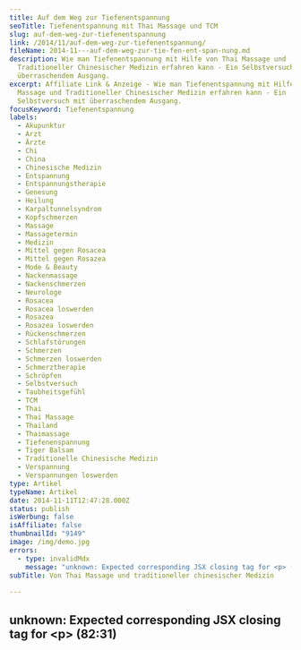 ```yaml
---
title: Auf dem Weg zur Tie­fen­ent­span­nung
seoTitle: Tiefenentspannung mit Thai Massage und TCM
slug: auf-dem-weg-zur-tiefenentspannung
link: /2014/11/auf-dem-weg-zur-tiefenentspannung/
fileName: 2014-11---auf-dem-weg-zur-tie-fen-ent-span-nung.md
description: Wie man Tiefenentspannung mit Hilfe von Thai Massage und
  Traditioneller Chinesischer Medizin erfahren kann - Ein Selbstversuch mit
  überraschendem Ausgang.
excerpt: Affiliate Link & Anzeige - Wie man Tiefenentspannung mit Hilfe von Thai
  Massage und Traditioneller Chinesischer Medizin erfahren kann - Ein
  Selbstversuch mit überraschendem Ausgang.
focusKeyword: Tiefenentspannung
labels:
  - Akupunktur
  - Arzt
  - Ärzte
  - Chi
  - China
  - Chinesische Medizin
  - Entspannung
  - Entspannungstherapie
  - Genesung
  - Heilung
  - Karpaltunnelsyndrom
  - Kopfschmerzen
  - Massage
  - Massagetermin
  - Medizin
  - Mittel gegen Rosacea
  - Mittel gegen Rosazea
  - Mode & Beauty
  - Nackenmassage
  - Nackenschmerzen
  - Neurologe
  - Rosacea
  - Rosacea loswerden
  - Rosazea
  - Rosazea loswerden
  - Rückenschmerzen
  - Schlafstörungen
  - Schmerzen
  - Schmerzen loswerden
  - Schmerztherapie
  - Schröpfen
  - Selbstversuch
  - Taubheitsgefühl
  - TCM
  - Thai
  - Thai Massage
  - Thailand
  - Thaimassage
  - Tiefenenspannung
  - Tiger Balsam
  - Traditionelle Chinesische Medizin
  - Verspannung
  - Verspannungen loswerden
type: Artikel
typeName: Artikel
date: 2014-11-11T12:47:28.000Z
status: publish
isWerbung: false
isAffiliate: false
thumbnailId: "9149"
image: /img/demo.jpg
errors:
  - type: invalidMdx
    message: "unknown: Expected corresponding JSX closing tag for <p> (82:31)"
subTitle: Von Thai Massage und traditioneller chinesischer Medizin
  
---
```


## unknown: Expected corresponding JSX closing tag for &lt;p> (82:31)

<!--
![Tiefenentspannung](http://cardamonchai.com/wp-content/uploads/2014/11/14127413780_afc53cd050_z-640x640.jpg "[ ](https://www.flickr.com/photos/99929697@N07/)  Auf dem Weg zur Tiefenentspannung")

**Schon seit einiger Zeit leide ich unter schlimmen Verspannungen in meinen
Schultern, die dazu führen, dass mir extrem schwindelig wird und ich Schmerzen
in den Armen habe.**

Es war ein ziemlich langer Prozess, herauszufinden, was überhaupt mit mir los
ist. Am Anfang hatte ich richtig Angst. Mit Schwindel ist ja schließlich nicht
zu spaßen.

Nachdem im Blutbild alles OK war und weder HNO noch Augenarzt etwas gefunden
hatten, stellte ich vor kurzem fest, dass mein Schwindelgefühl durch Druck auf
den Rücken schlimmer wurde. Ich hatte es also mit ausgewachsenen Verspannungen
zu tun.

## Schmerzen und Schwindel

Ärzte betreffend war ich am Ende meines Lateins angekommen und so begab ich mich
vor zwei Wochen (Der Höhepunkt meiner "Schwindelphase" war erreicht, mir ging es
so schlecht, dass ich kaum noch stehen konnte) auf dem Weg zur Post spontan in
den Massageladen zweier Thailänderinnen direkt bei uns um die Ecke.

![Tiefenentspannung | thumbnail](http://cardamonchai.com/wp-content/uploads/2014/11/9587689099_eecc042a95_z-150x150.jpg "[ ](https://www.flickr.com/photos/99929697@N07/)  Eine kurze Nackenmassage später")

Eine ganz neue Erfahrung für mich, ich war von Anfang an begeistert. Beim
Betreten des Ladens sprach mich "meine Masseurin" direkt mit den Worten "Sie
haben schlimme Kopfschmerzen, oder?" an. "Bitte setzen sie sich, ich gebe ihnen
schnell erste Hilfe!"

Eine kurze Nackenmassage mit Tigerbalsam und eine Terminvereinbarung später, saß
ich schon etwas entspannter in der Küche und machte Tee.

Zwei Stunden später war es dann soweit: Die erste Massagestunde stand an. Es war
unglaublich. Teilweise so schmerzhaft, dass ich vor meinen Augen Sternchen sah.
"Das bekommen wir auf keinen Fall in einer Stunde hin, ich möchte übermorgen mit
ihnen weitermachen!"

## Der Körper holt sich etwas zurück

Selbstverständlich nahm ich den mir angebotenen Termin an und bedankte mich für
die schnelle Hilfe. Nach der Massage war ich extrem müde, musste mich erst mal
ein paar Stunden ausruhen. Ich merkte richtig, wie sich mein Körper etwas
zurückholte, was ich ihm nicht gegeben hatte.

Im Anschluss war der Schwindel wie weggeblasen, ich hatte das Gefühl, die
Verspannung sei nun schon mal vom Kopf weiter runter in die Schultern gewandert
und müsste nun immer weiter herausmassiert werden. Schwer zu beschreiben, ich
denke, dass ich es so am besten in Worte fasse.

![Tiefenentspannung | thumbnail](http://cardamonchai.com/wp-content/uploads/2014/11/keep-calm-and-relax-your-shoulders-1-150x150.png "[ ](https://www.flickr.com/photos/99929697@N07/)  keep calm and relax your shoulders")

Es fühlte sich nun eher an, wie ein Zug, nichts, was sich nicht mit ein paar
Fangobehandlungen beheben lassen würde. Ich war unglaublich erleichtert. Der
Schwindel trat nun nicht mehr so häufig und schon sehr viel schwächer auf.

Zwei Tage später beim nächsten Termin tat es schon sehr viel weniger weh, von
Tag zu Tag ging es mir besser, zudem verspürte ich den angenehmen Nebeneffekt,
dass meine Kopfschmerzen und die Ischiasbeschwerden sich extrem verbesserten.

Nächsten Montag steht mein nächster Termin an und ich freue mich schon sehr
darauf.

## Ich begab mich in die Hände der traditionellen chinesischen Medizin

Ein weiteres Experiment habe ich heute gewagt: Ich begab mich in die Hände einer
traditionellen chinesischen Ärztin.

![Tiefenentspannung](http://cardamonchai.com/wp-content/uploads/2014/11/9587716867_268c9cfda2_z-640x427.jpg "[ ](https://www.flickr.com/photos/99929697@N07/)  Entspannung und Ausgeglichenheit")

Beim Betreten der Praxis wurde mir Tee angeboten, eine sehr nette Geste. Im
Anschluss wurde ich in den Behandlungsraum geführt, wo ich nur ca. zwei Minuten
auf die Ärztin warten musste.

Sie nahm sich sehr viel Zeit für ein intensives Beratungsgespräch, das mich sehr
beeindruckt hat.

Zunächst fragte sie mich nach meinen Beschwerden, was, ich bin mir da ziemlich
sicher, gar nicht notwendig gewesen wäre.

## Haben sie ein Taubheitsgefühl in den Händen?

Ich erklärte ihr das Problem mit meinen Schultern und sie notierte sich alles
ganz genau. "Haben sie dann auch gelegentlich ein Taubheitsgefühl und Schmerzen
in den Händen?" Ich erzählte ihr, dass ich aus diesem Grund vor ca. einem halben
Jahr beim Neurologen gewesen war, der die Leitfähigkeit der Nerven in meinen
Armen getestet hatte, die allerdings nur sehr gering beeinträchtigt ist.

![Tiefenentspannung | thumbnail](http://cardamonchai.com/wp-content/uploads/2014/11/9587684999_5cf97b4faf_z-150x150.jpg "[ ](https://www.flickr.com/photos/99929697@N07/)  Entspannung")

Damals hatte ich eine Karpaltunnelsyndrom-Schiene für die Nacht verschrieben
bekommen, die meine Beschwerden allerdings leider noch verstärkte, weshalb ich
sie nach ein paar Nächten wieder eingemottet habe.

Ich hatte zu dem Zeitpunkt solche Schmerzen in den Händen und teilweise auch in
den Ellbogen, dass ich nicht mal einen Schwamm auswringen oder mit einem
Kugelschreiber schreiben konnte. Zum Glück hat sich das Problem inzwischen
weitestgehend wieder beruhigt.

Doch zurück zu meinem Besuch bei der chinesischen Medizinerin. Sie meinte
sogleich, dass die Wahrscheinlichkeit, dass auch dieses Problem auf meinen
Rücken zurückzuführen ist, sehr hoch ist.

<blockquote>Haben sie Probleme mit Müdigkeit oder fühlen sie sich abgeschlagen?

Leiden sie unter Schlafstörungen und innerer Unruhe?

Haben sie Kopfschmerzen?</blockquote>

All das bejahte ich und staunte dabei nicht schlecht. Ich fragte mich, ob diese
Frau wohl in mich hineinschauen konnte? Jahrelange Erfahrung und eine
jahrhundertelange Tradition sind hier wohl des Rätsels Lösung. So fühlt es sich
also an, wenn man ganzheitlich behandelt wird.

![Tiefenentspannung](http://cardamonchai.com/wp-content/uploads/2014/11/9587758235_97e6d86195_z-640x427.jpg "[ ](https://www.flickr.com/photos/99929697@N07/)  Haben sie Kopfschmerzen?")

Sie sprach mich außerdem noch von sich aus auf meine Hautprobleme an, ich
erzählte ihr von meinem erfolglosen Termin beim Hautarzt und sie verschrieb mir
eine Kräutermischung, die ich nun für zwei Wochen einnehmen soll, danach, so
meinte sie, sollte meine Rosazcea der Geschichte angehören. Das Pülverchen wird
mir heute Abend kostenlos von der chinesischen Apotheke nach Hause geliefert!

Im Anschluss hatte ich die erste Akupunkturbehandlung meines Lebens, gefolgt vom
Schröpfen meines Rückens.

## Ein angenehm warmes Gefühl

Ich habe beides als sehr angenehm empfunden. Jetzt, zwei Stunden danach, habe
ich noch immer ein angenehm warmes Gefühl auf meinen Schultern und ich fühle
mich rundum entspannt.

![Tiefenentspannung](http://cardamonchai.com/wp-content/uploads/2014/11/14741744948_328eecf9d8_z-640x640.jpg "[ ](https://www.flickr.com/photos/99929697@N07/)  Ab jetzt gibt es im Hause Reis jeden Tag einen Kräutertrunk")

Ich werde in der nächsten Zeit zwei Mal in der Woche zur Akupunktur gehen. Die
Ärztin verspricht sich eine schnelle Linderung meiner Beschwerden, von der ich
überzeugt bin, spüre ich doch nach meiner ersten "Sitzung" schon einen Ansatz
von Tiefenentspannung.

## Tiefenentspannung beginnt im Kopf

Zusätzlich zur Heilung meines Rückens und der Rosacea, erhoffe ich mir eine
Verbesserung bzgl. meiner Schlafstörungen und der inneren Unruhe, ich denke,
etwas mehr Ausgeglichenheit würde mir das Leben durchaus ab und zu etwas
leichter machen.

Ich bin gespannt, wie es weitergeht und bin das erste Mal seit Wochen richtig
guter Dinge. Entschuldigt übrigens, dass ich so lange nicht mehr geschrieben
habe, ich hoffe, Ihr versteht das.

![Ashéra Naturkosmetik](https://www.adcell.de/promotion/image/promoId/172494/slotId/80259)

**Info:** Ich habe mich vor den Behandlungen von meinem Hausarzt gründlich
untersuchen lassen (Vitalfunktionen, Herz, Kreislauf, Blutbild). Zudem habe ich
aufgrund meiner Beschwerden noch diverse andere Ärzte besucht, um Schlimmeres
auszuschließen. Dies empfehle ich jedem/r, mit ähnlichen Symptomen, der/die mit
dem Gedanken spielt, sich mit traditioneller chinesischer Medizin und/oder
Thai-Massage behandeln zu lassen. Der Orthopäde schickt einen gegebenenfalls
auch vorab in die Röhre, um die Wirbelsäule genauer betrachten zu können, nur um
auf Nummer sicher zu gehen.
[](https://www.adcell.de/promotion/click/promoId/172494/slotId/80259)

- _Hinweis: Dieser Beitrag enthält eine Anzeige mit einem Affiliate Link. Der
  Inhalt und meine Meinung wurden dadurch nicht beeinflusst. Infos zum Thema
  Werbekennzeichnung in meinem Blog findet Ihr auf meiner
  [Transparenz-Seite](/werbung/). _

-->

  